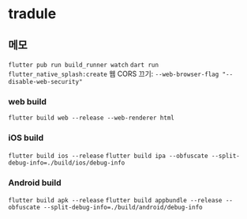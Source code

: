 # tradule

## 메모

`flutter pub run build_runner watch`
`dart run flutter_native_splash:create`
웹 CORS 끄기: `--web-browser-flag "--disable-web-security"`

### web build

`flutter build web --release --web-renderer html`

### iOS build

`flutter build ios --release`
`flutter build ipa --obfuscate --split-debug-info=./build/ios/debug-info`

### Android build

`flutter build apk --release`
`flutter build appbundle --release --obfuscate --split-debug-info=./build/android/debug-info`